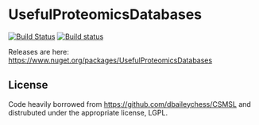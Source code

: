 # UsefulProteomicsDatabases 
[![Build Status](https://travis-ci.org/stefanks/UsefulProteomicsDatabases.svg?branch=master)](https://travis-ci.org/stefanks/UsefulProteomicsDatabases)
[![Build status](https://ci.appveyor.com/api/projects/status/4i88nh7vjyopulbx/branch/master?svg=true)](https://ci.appveyor.com/project/stefanks/usefulproteomicsdatabases/branch/master)

Releases are here: https://www.nuget.org/packages/UsefulProteomicsDatabases

## License
Code heavily borrowed from https://github.com/dbaileychess/CSMSL and distrubuted under the appropriate license, LGPL.
